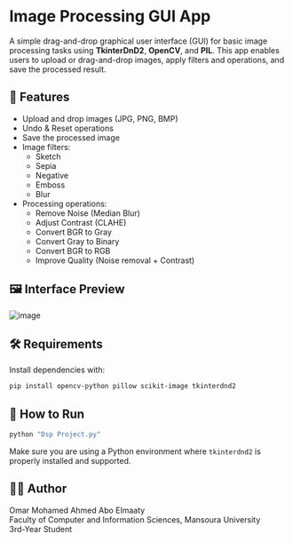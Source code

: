 
# Image Processing GUI App

A simple drag-and-drop graphical user interface (GUI) for basic image processing tasks using **TkinterDnD2**, **OpenCV**, and **PIL**. This app enables users to upload or drag-and-drop images, apply filters and operations, and save the processed result.

## 🧰 Features

- Upload and drop images (JPG, PNG, BMP)
- Undo & Reset operations
- Save the processed image
- Image filters:
  - Sketch
  - Sepia
  - Negative
  - Emboss
  - Blur
- Processing operations:
  - Remove Noise (Median Blur)
  - Adjust Contrast (CLAHE)
  - Convert BGR to Gray
  - Convert Gray to Binary
  - Convert BGR to RGB
  - Improve Quality (Noise removal + Contrast)

## 🖼️ Interface Preview

![image](https://github.com/user-attachments/assets/99abd5e7-6cec-4a69-936b-763ec96d54ab)


## 🛠️ Requirements

Install dependencies with:

```bash
pip install opencv-python pillow scikit-image tkinterdnd2
```

## 🚀 How to Run

```bash
python "Dsp Project.py"
```

Make sure you are using a Python environment where `tkinterdnd2` is properly installed and supported.

## 👨‍💻 Author

Omar Mohamed Ahmed Abo Elmaaty  
Faculty of Computer and Information Sciences, Mansoura University  
3rd-Year Student  

